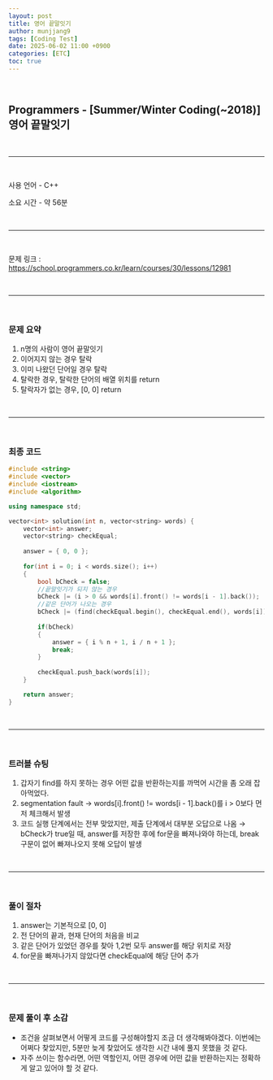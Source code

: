 ```yaml
---
layout: post
title: 영어 끝말잇기
author: munjjang9
tags: [Coding Test]
date: 2025-06-02 11:00 +0900
categories: [ETC]
toc: true
---
```


<br>

## Programmers - [Summer/Winter Coding(~2018)] 영어 끝말잇기

<br>

---

<br>

사용 언어 - C++

소요 시간 - 약 56분

<br>

---

<br>

문제 링크 : https://school.programmers.co.kr/learn/courses/30/lessons/12981

<br>

---

<br>

### 문제 요약

1. n명의 사람이 영어 끝말잇기
2. 이어지지 않는 경우 탈락
3. 이미 나왔던 단어일 경우 탈락
4. 탈락한 경우, 탈락한 단어의 배열 위치를 return
5. 탈락자가 없는 경우, [0, 0] return

<br>

---

<br>

### 최종 코드

```cpp
#include <string>
#include <vector>
#include <iostream>
#include <algorithm>

using namespace std;

vector<int> solution(int n, vector<string> words) {
    vector<int> answer;
    vector<string> checkEqual;
    
    answer = { 0, 0 };
    
    for(int i = 0; i < words.size(); i++)
    {
        bool bCheck = false;
        //끝말잇기가 되지 않는 경우
        bCheck |= (i > 0 && words[i].front() != words[i - 1].back());
        //같은 단어가 나오는 경우
        bCheck |= (find(checkEqual.begin(), checkEqual.end(), words[i]) != checkEqual.end());
        
        if(bCheck)
        {
            answer = { i % n + 1, i / n + 1 };
            break;
        }
        
        checkEqual.push_back(words[i]);
    }

    return answer;
}
```

<br>

---

<br>

### 트러블 슈팅
1. 갑자기 find를 하지 못하는 경우 어떤 값을 반환하는지를 까먹어 시간을 좀 오래 잡아먹었다.
2. segmentation fault → words[i].front() != words[i - 1].back()를 i > 0보다 먼저 체크해서 발생
3. 코드 실행 단계에서는 전부 맞았지만, 제출 단계에서 대부분 오답으로 나옴 → bCheck가 true일 때, answer를 저장한 후에 for문을 빠져나와야 하는데, break 구문이 없어 빠져나오지 못해 오답이 발생

<br>

---

<br>

### 풀이 절차
1. answer는 기본적으로 [0, 0]
2. 전 단어의 끝과, 현재 단어의 처음을 비교
3. 같은 단어가 있었던 경우를 찾아 1,2번 모두 answer를 해당 위치로 저장
4. for문을 빠져나가지 않았다면 checkEqual에 해당 단어 추가

<br>

---

<br>

### 문제 풀이 후 소감
- 조건을 살펴보면서 어떻게 코드를 구성해야할지 조금 더 생각해봐야겠다. 이번에는 어쩌다 찾았지만, 5분만 늦게 찾았어도 생각한 시간 내에 풀지 못했을 것 같다.
- 자주 쓰이는 함수라면, 어떤 역할인지, 어떤 경우에 어떤 값을 반환하는지는 정확하게 알고 있어야 할 것 같다.